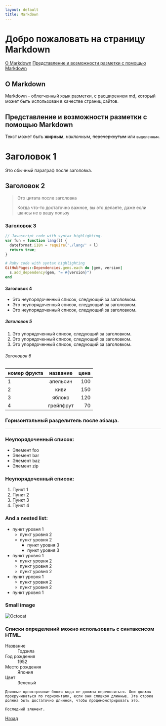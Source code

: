 ```yaml
---
layout: default
title: Markdown
---
```


# Добро пожаловать на страницу Markdown

[О Markdown](#about)
[Представление и возможности разметки с помощью Markdown](#syntax)

## <a name="about"></a> О Markdown

Markdown - облегченный язык разметки, с расширением md, который может быть использован в качестве страниц сайтов.


## <a name="syntax"></a> Представление и возможности разметки с помощью Markdown

Текст может быть **жирным**, _наклонным_, ~~перечеркнутым~~ или `выделенным`.


# Заголовок 1

Это обычный параграф после заголовка.

## Заголовок 2

> Это цитата после заголовка
>
> Когда что-то достаточно важное, вы это делаете, даже если шансы не в вашу пользу

### Заголовок 3

```js
// Javascript code with syntax highlighting.
var fun = function lang(l) {
  dateformat.i18n = require('./lang/' + l)
  return true;
}
```

```ruby
# Ruby code with syntax highlighting
GitHubPages::Dependencies.gems.each do |gem, version|
  s.add_dependency(gem, "= #{version}")
end
```

#### Заголовок 4

*   Это неупорядоченный список, следующий за заголовком.
*   Это неупорядоченный список, следующий за заголовком.
*   Это неупорядоченный список, следующий за заголовком.

##### Заголовок 5

1.  Это упорядоченный список, следующий за заголовком.
2.  Это упорядоченный список, следующий за заголовком.
3.  Это упорядоченный список, следующий за заголовком.

###### Заголовок 6

| номер фрукта |    название       | цена      |
|:-------------|:-----------------:|----------:|
| 1            | апельсин          | 100       |
| 2            | киви              | 150       |
| 3            | яблоко            | 120       |
| 4            | грейпфрут         | 70        |

### Горизонтальный разделитель после абзаца.

* * *

### Неупорядоченный список:

*   Элемент foo
*   Элемент bar
*   Элемент baz
*   Элемент zip

### Неупорядоченный список:

1.  Пункт 1
1.  Пункт 2
1.  Пункт 3
1.  Пункт 4

### And a nested list:

- пункт уровня 1 
  - пункт уровня 2
  - пункт уровня 2
    - пункт уровня 3
    - пункт уровня 3
- пункт уровня 1
  - пункт уровня 2
  - пункт уровня 2
  - пункт уровня 2
- пункт уровня 1
  - пункт уровня 2
  - пункт уровня 2
- пункт уровня 1

### Small image

![Octocat](https://github.githubassets.com/images/icons/emoji/octocat.png)


### Списки определений можно использовать с синтаксисом HTML.

<dl>
<dt>Название</dt>
<dd>Годзила</dd>
<dt>Год рождения</dt>
<dd>1952</dd>
<dt>Место рождения</dt>
<dd>Япония</dd>
<dt>Цвет</dt>
<dd>Зеленый</dd>
</dl>

```
Длинные однострочные блоки кода не должны переноситься. Они должны прокручиваться по горизонтали, если они слишком длинные. Эта строка должна быть достаточно длинной, чтобы продемонстрировать это.
```

```
Последний элемент.
```

[Назад](./)
